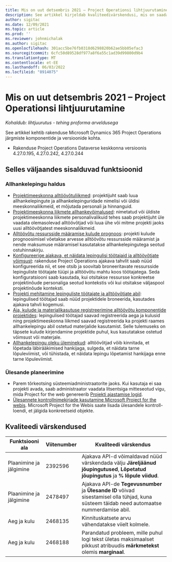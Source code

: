 ```yaml
---
title: Mis on uut detsembris 2021 – Project Operationsi lihtjuurutamine
description: See artikkel kirjeldab kvaliteedivärskendusi, mis on saadaval Project Operationsi lihtjuurutuse 2021. aasta detsembri väljalaskes.
author: sigitac
ms.date: 12/09/2021
ms.topic: article
ms.prod: ''
ms.reviewer: johnmichalak
ms.author: sigitac
ms.openlocfilehash: 301acc5be76fb0318d6298820b62ae5bb05efac3
ms.sourcegitcommit: 6cfc50d89528df977a8f6a55c1ad39d99800d9b4
ms.translationtype: MT
ms.contentlocale: et-EE
ms.lasthandoff: 06/03/2022
ms.locfileid: "8914075"
---
```

# <a name="whats-new-december-2021---project-operations-lite-deployment"></a>Mis on uut detsembris 2021 – Project Operationsi lihtjuurutamine

_Kohaldub: lihtjuurutus - tehing proforma arveldusega_

See artikkel kehtib rakenduse Microsoft Dynamics 365 Project Operations järgmiste komponentide ja versioonide kohta.

- Rakenduse Project Operations Dataverse keskkonna versioonis 4.27.0.195, 4.27.0.242, 4.27.0.244


## <a name="features-included-in-this-release"></a>Selles väljaandes sisalduvad funktsioonid

### <a name="subcontract-management"></a>Allhankelepingu haldus 

- [Projektimeeskonna alltöövõtuliikmed](../subcontracting/subcontracting-project-team-members.md): projektijuht saab luua allhankelepingute ja allhankelepinguridade nimelisi või üldisi meeskonnaliikmeid, et mõjutada personali ja hinnanguid.
- [Projektimeeskonna liikmete allhankevõimalused](../subcontracting/subcon-options.md): nimetatud või üldiste projektimeeskonna liikmete personalivalikuid tehes saab projektijuht üle vaadata olemasolevad alltöövõtjad või luua ühe või mitme projekti jaoks uusi alltöövõtjatest meeskonnaliikmeid. 
- [Alltöövõtu ressursside määramise kulude prognoos](../subcontracting/costing-subcon-ra.md): projekti kulude prognoosimisel võetakse arvesse alltöövõtu ressursside määramist ja nende maksumuse määramisel kasutatakse allhankelepingutega seotud ostuhinnakirju. 
- [Konfigureerige ajakava, et näidata lepingulisi töötajaid ja alltöövõtjate võimsust](../subcontracting/configure-sb-subcon.md): rakenduse Project Operations ajakava tahvlit saab nüüd konfigureerida nii, et see otsib ja soovitab broneeritavate ressursside lepinguliste töötajate tüüpi ja alltöövõtu mahtu koos töötajatega. Seda konfiguratsiooni saab kasutada, kui otsitakse ressursse konkreetse projektinõude personaliga seotud kontekstis või kui otsitakse väljaspool projektinõude konteksti.
- [Projekti mehitamine lepinguliste töötajate ja alltöövõtjate abil](../subcontracting/staffing-cw.md): lepingulised töötajad saab nüüd projektidele broneerida, kasutades ajakava tahvli kogemusi.
- [Aja, kulude ja materjalikasutuse registreerimine alltöövõtu komponentide projektides](../subcontracting/recording-subcon-actuals.md): lepingulised töötajad saavad registreerida aega ja kulusid ning projektimeeskonna liikmed saavad registreerida ka projekti raames allhankelepingu abil ostetud materjalide kasutamist. Selle tulemuseks on täpsete kulude kirjendamine projektide puhul, kus kasutatakse ostetud võimsust või materjale.
- [Allhankelepingu oleku üleminekud](../subcontracting/subcon-states.md): alltöövõtjad võib kinnitada, et lõpetada läbirääkimised hankijaga, sulgeda, et näidata tarne lõpuleviimist, või tühistada, et näidata lepingu lõpetamist hankijaga enne tarne lõpuleviimist.

### <a name="task-planning"></a>Ülesande planeerimine
- Parem tõrkeotsing süsteemiadministraatorite jaoks. Kui kasutaja ei saa projekti avada, saab administraator vaadata litsentsiga mitteseotud vigu, mida Project for the web genereerib [Projekti ajastamise logid](../../project-management/schedule-api-logs.md).
- [Ülesannete kontrollnimekirjade kasutamine Microsoft Project for the webis](https://support.microsoft.com/en-us/office/use-task-checklists-in-microsoft-project-for-the-web-c69bcf73-5c75-4ad3-9893-6d6f92360e9c). Microsoft Project for the Webis saate lisada ülesandele kontroll-loendi, et jälgida konkreetseid objekte.

## <a name="quality-updates"></a>Kvaliteedi värskendused

| **Funktsiooni ala** | **Viitenumber** | **Kvaliteedi värskendus** |
| --- | --- | --- |
| Plaanimine ja jälgimine | 2392596 | Ajakava API-d võimaldavad nüüd värskendada välju **Järeljäänud jõupingutused**, **Lõpetatud jõupingutus** ja **% lõpule viidud**. |
| Plaanimine ja jälgimine | 2478497 | Ajakava API-de **Tegevusnumber** ja **Ülesande ID** võivad sisestamisel olla tühjad, kuna süsteem täidab need automaatse nummerdamise abil.|
| Aeg ja kulu | 2468135 | Kinnituskatsete arvu vähendatakse viielt kolmele. |
| Aeg ja kulu | 2468188 | Parandatud probleem, mille puhul logi tekst ületas maksimaalset pikkust atribuudis **märkmetekst** olemis **marginaal**. |
